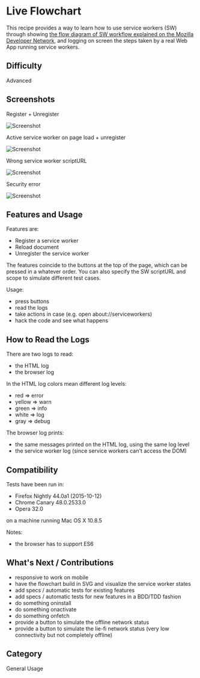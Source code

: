 # Live Flowchart

This recipe provides a way to learn how to use service workers (SW) through showing [the flow diagram of SW workflow explained on the Mozilla Developer Network](https://developer.mozilla.org/en-US/docs/Web/API/Service_Worker_API/Using_Service_Workers), and logging on screen the steps taken by a real Web App running service workers.

## Difficulty
Advanced

## Screenshots

Register + Unregister

![Screenshot](https://raw.githubusercontent.com/franciov/serviceworker-cookbook/recipe/live-flowchart/live-flowchart/register-unregister.png)

Active service worker on page load + unregister

![Screenshot](https://raw.githubusercontent.com/franciov/serviceworker-cookbook/recipe/live-flowchart/live-flowchart/active-service-worker-unregister.png)

Wrong service worker scriptURL

![Screenshot](https://raw.githubusercontent.com/franciov/serviceworker-cookbook/recipe/live-flowchart/live-flowchart/wrong-scriptURL.png)

Security error

![Screenshot](https://raw.githubusercontent.com/franciov/serviceworker-cookbook/recipe/live-flowchart/live-flowchart/security-error.png)

## Features and Usage

Features are:

- Register a service worker
- Reload document
- Unregister the service worker

The features coincide to the buttons at the top of the page, which can be pressed in a whatever order. You can also specify the SW scriptURL and scope to simulate different test cases.

Usage:

- press buttons
- read the logs
- take actions in case (e.g. open about://serviceworkers)
- hack the code and see what happens

## How to Read the Logs

There are two logs to read:

- the HTML log
- the browser log

In the HTML log colors mean different log levels:

- red => error
- yellow => warn
- green => info
- white => log
- gray => debug

The browser log prints:

- the same messages printed on the HTML log, using the same log level
- the service worker log (since service workers can't access the DOM)

## Compatibility

Tests have been run in:

- Firefox Nightly 44.0a1 (2015-10-12)
- Chrome Canary 48.0.2533.0
- Opera 32.0

on a machine running Mac OS X 10.8.5

Notes:

- the browser has to support ES6

## What's Next / Contributions

- responsive to work on mobile
- have the flowchart build in SVG and visualize the service worker states
- add specs / automatic tests for existing features
- add specs / automatic tests for new features in a BDD/TDD fashion
- do something oninstall
- do something onactivate
- do something onfetch
- provide a button to simulate the offline network status
- provide a button to simulate the lie-fi network status (very low connectivity but not completely offline)

## Category
General Usage
